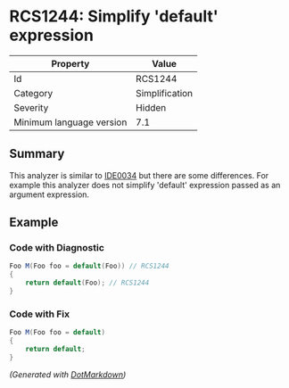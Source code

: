 # RCS1244: Simplify 'default' expression

| Property                 | Value          |
| ------------------------ | -------------- |
| Id                       | RCS1244        |
| Category                 | Simplification |
| Severity                 | Hidden         |
| Minimum language version | 7\.1           |

## Summary

This analyzer is similar to [IDE0034](https://docs.microsoft.com/visualstudio/ide/common-quick-actions#remove-type-from-default-value-expression) but there are some differences. For example this analyzer does not simplify 'default' expression passed as an argument expression.

## Example

### Code with Diagnostic

```csharp
Foo M(Foo foo = default(Foo)) // RCS1244
{
    return default(Foo); // RCS1244
}
```

### Code with Fix

```csharp
Foo M(Foo foo = default)
{
    return default;
}
```


*\(Generated with [DotMarkdown](http://github.com/JosefPihrt/DotMarkdown)\)*